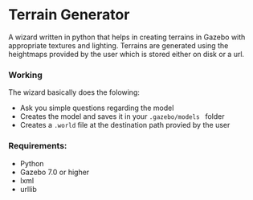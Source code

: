 # Terrain Generator
A wizard written in python that helps in creating terrains in Gazebo with appropriate textures and lighting. 
Terrains are generated using the heightmaps provided by the user which is stored either on disk or a url.

### Working
The wizard basically does the folowing:
- Ask you simple questions regarding the model
- Creates the model and saves it in your `.gazebo/models ` folder
- Creates a `.world` file at the destination path provied by the user

### Requirements:
- Python
- Gazebo 7.0 or higher
- lxml
- urllib
